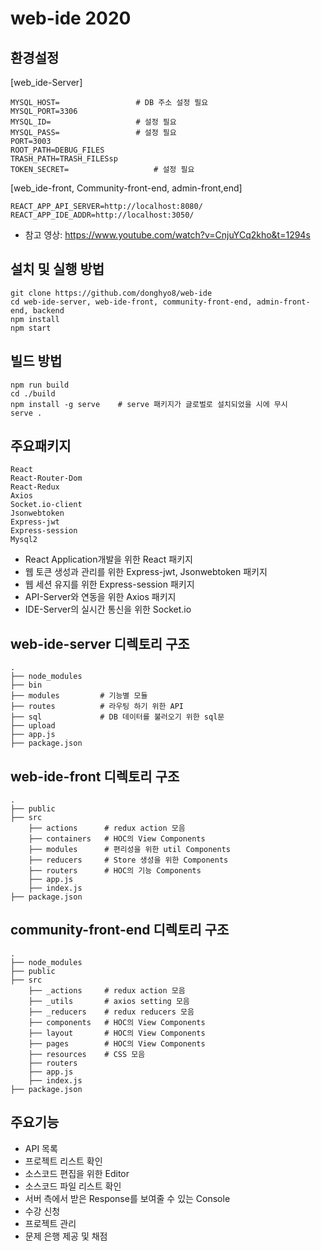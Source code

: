 # web-ide 2020

## 환경설정

[web_ide-Server]

    MYSQL_HOST=					# DB 주소 설정 필요
	MYSQL_PORT=3306
	MYSQL_ID=					# 설정 필요
	MYSQL_PASS=					# 설정 필요
	PORT=3003
	ROOT_PATH=DEBUG_FILES
	TRASH_PATH=TRASH_FILESsp
	TOKEN_SECRET=					# 설정 필요

[web_ide-front, Community-front-end, admin-front,end]
	
    REACT_APP_API_SERVER=http://localhost:8080/
    REACT_APP_IDE_ADDR=http://localhost:3050/
 
 - 참고 영상: https://www.youtube.com/watch?v=CnjuYCq2kho&t=1294s

## 설치 및 실행 방법
 
    git clone https://github.com/donghyo8/web-ide
    cd web-ide-server, web-ide-front, community-front-end, admin-front-end, backend
    npm install
	npm start
  
  
## 빌드 방법

    npm run build
    cd ./build
    npm install -g serve 	# serve 패키지가 글로벌로 설치되었을 시에 무시
    serve .


## 주요패키지

    React
    React-Router-Dom
	React-Redux
	Axios
	Socket.io-client
    Jsonwebtoken
    Express-jwt
	Express-session
	Mysql2
	
 - React Application개발을 위한 React 패키지
 - 웹 토큰 생성과 관리를 위한 Express-jwt, Jsonwebtoken 패키지
 - 웹 세션 유지를 위한 Express-session 패키지
 - API-Server와 연동을 위한 Axios 패키지
 - IDE-Server의 실시간 통신을 위한 Socket.io


## web-ide-server 디렉토리 구조
    .
    ├── node_modules
    ├── bin
    ├── modules			# 기능별 모듈
    ├── routes			# 라우팅 하기 위한 API
    ├── sql				# DB 데이터를 불러오기 위한 sql문
    ├── upload
    ├── app.js
    ├── package.json
	

## web-ide-front 디렉토리 구조
    .
    ├── public
    ├── src
        ├── actions      # redux action 모음
        ├── containers   # HOC의 View Components
        ├── modules      # 편리성을 위한 util Components 
        ├── reducers     # Store 생성을 위한 Components
        ├── routers      # HOC의 기능 Components
        ├── app.js
        ├── index.js
    ├── package.json
	

## community-front-end 디렉토리 구조
    .
    ├── node_modules
    ├── public
    ├── src
        ├── _actions     # redux action 모음
        ├── _utils       # axios setting 모음
        ├── _reducers    # redux reducers 모음
        ├── components   # HOC의 View Components
        ├── layout       # HOC의 View Components  
        ├── pages        # HOC의 View Components
        ├── resources    # CSS 모음
        ├── routers
        ├── app.js
        ├── index.js
    ├── package.json

## 주요기능

 - API 목록
 - 프로젝트 리스트 확인
 - 소스코드 편집을 위한 Editor
 - 소스코드 파일 리스트 확인
 - 서버 측에서 받은 Response를 보여줄 수 있는 Console
 - 수강 신청
 - 프로젝트 관리
 - 문제 은행 제공 및 채점
